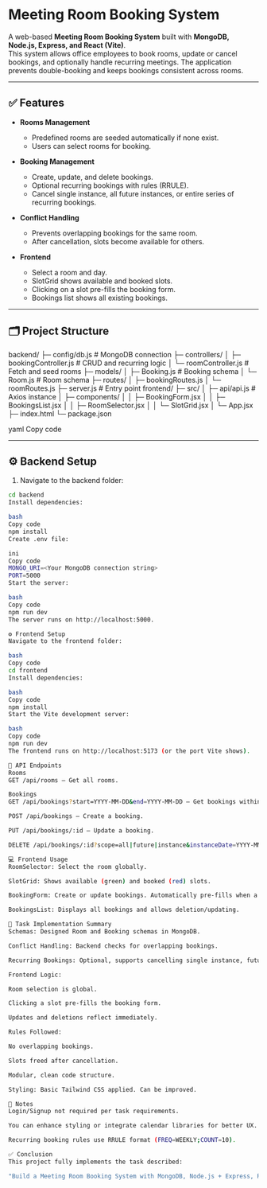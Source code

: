 # Meeting Room Booking System

A web-based **Meeting Room Booking System** built with **MongoDB, Node.js, Express, and React (Vite)**.  
This system allows office employees to book rooms, update or cancel bookings, and optionally handle recurring meetings. The application prevents double-booking and keeps bookings consistent across rooms.

---

## ✅ Features

- **Rooms Management**
  - Predefined rooms are seeded automatically if none exist.
  - Users can select rooms for booking.
  
- **Booking Management**
  - Create, update, and delete bookings.
  - Optional recurring bookings with rules (RRULE).
  - Cancel single instance, all future instances, or entire series of recurring bookings.
  
- **Conflict Handling**
  - Prevents overlapping bookings for the same room.
  - After cancellation, slots become available for others.

- **Frontend**
  - Select a room and day.
  - SlotGrid shows available and booked slots.
  - Clicking on a slot pre-fills the booking form.
  - Bookings list shows all existing bookings.

---

## 🗂 Project Structure

backend/
├─ config/db.js # MongoDB connection
├─ controllers/
│ ├─ bookingController.js # CRUD and recurring logic
│ └─ roomController.js # Fetch and seed rooms
├─ models/
│ ├─ Booking.js # Booking schema
│ └─ Room.js # Room schema
├─ routes/
│ ├─ bookingRoutes.js
│ └─ roomRoutes.js
├─ server.js # Entry point
frontend/
├─ src/
│ ├─ api/api.js # Axios instance
│ ├─ components/
│ │ ├─ BookingForm.jsx
│ │ ├─ BookingsList.jsx
│ │ ├─ RoomSelector.jsx
│ │ └─ SlotGrid.jsx
│ └─ App.jsx
├─ index.html
└─ package.json

yaml
Copy code

---

## ⚙ Backend Setup

1. Navigate to the backend folder:

```bash
cd backend
Install dependencies:

bash
Copy code
npm install
Create .env file:

ini
Copy code
MONGO_URI=<Your MongoDB connection string>
PORT=5000
Start the server:

bash
Copy code
npm run dev
The server runs on http://localhost:5000.

⚙ Frontend Setup
Navigate to the frontend folder:

bash
Copy code
cd frontend
Install dependencies:

bash
Copy code
npm install
Start the Vite development server:

bash
Copy code
npm run dev
The frontend runs on http://localhost:5173 (or the port Vite shows).

🔗 API Endpoints
Rooms
GET /api/rooms — Get all rooms.

Bookings
GET /api/bookings?start=YYYY-MM-DD&end=YYYY-MM-DD — Get bookings within date range.

POST /api/bookings — Create a booking.

PUT /api/bookings/:id — Update a booking.

DELETE /api/bookings/:id?scope=all|future|instance&instanceDate=YYYY-MM-DD — Delete booking(s) based on scope.

💻 Frontend Usage
RoomSelector: Select the room globally.

SlotGrid: Shows available (green) and booked (red) slots.

BookingForm: Create or update bookings. Automatically pre-fills when a slot is clicked.

BookingsList: Displays all bookings and allows deletion/updating.

📝 Task Implementation Summary
Schemas: Designed Room and Booking schemas in MongoDB.

Conflict Handling: Backend checks for overlapping bookings.

Recurring Bookings: Optional, supports cancelling single instance, future instances, or entire series.

Frontend Logic:

Room selection is global.

Clicking a slot pre-fills the booking form.

Updates and deletions reflect immediately.

Rules Followed:

No overlapping bookings.

Slots freed after cancellation.

Modular, clean code structure.

Styling: Basic Tailwind CSS applied. Can be improved.

📌 Notes
Login/Signup not required per task requirements.

You can enhance styling or integrate calendar libraries for better UX.

Recurring booking rules use RRULE format (FREQ=WEEKLY;COUNT=10).

✅ Conclusion
This project fully implements the task described:

"Build a Meeting Room Booking System with MongoDB, Node.js + Express, React. Must handle double-booking, cancellations, updates, optional recurring bookings, and show slots per room.